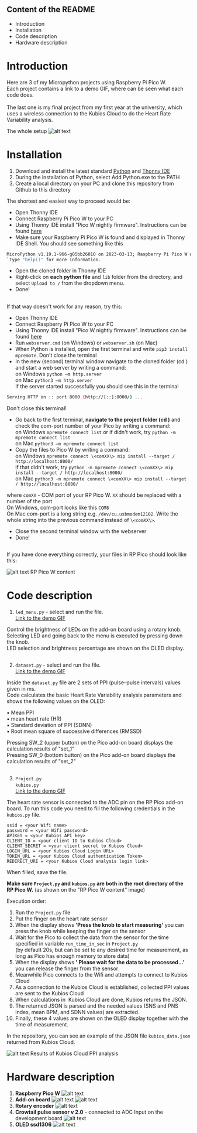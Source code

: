 ## Content of the README
- Introduction
- Installation
- Code description
- Hardware description



# Introduction
Here are 3 of my Micropython projects using Raspberry Pi Pico W.\
Each project contains a link to a demo GIF, where can be seen what each code does.\
\
The last one is my final project from my first year at the university, which uses a wireless connection to the Kubios Cloud to do the Heart Rate Variability analysis.

The whole setup
![alt text](https://users.metropolia.fi/~andriid/Micropython_project/whole_setup_1.jpg)



# Installation
1. Download and install the latest standard [Python](https://www.python.org/) and [Thonny IDE](https://thonny.org/)
2. During the installation of Python, select Add Python.exe to the PATH 
3. Create a local directory on your PC and clone this repository from Github to this directory

The shortest and easiest way to proceed would be:
- Open Thonny IDE
- Connect Raspberry Pi Pico W to your PC
- Using Thonny IDE install "Pico W nightly firmware". Instructions can be found [here](https://micropython.org/download/rp2-pico-w/) 
- Make sure your Raspberry Pi Pico W is found and displayed in Thonny IDE Shell.
You should see something like this
```bash
MicroPython v1.19.1-966-g05bb26010 on 2023-03-13; Raspberry Pi Pico W with RP2040`\
`Type "help()" for more information.
```
- Open the cloned folder in Thonny IDE 
- Right-click on **each python file** and `lib` folder from the directory, and select `Upload to /` from the dropdown menu.
- Done!
##

 If that way doesn't work for any reason, try this:

- Open Thonny IDE
- Connect Raspberry Pi Pico W to your PC
- Using Thonny IDE install "Pico W nightly firmware". Instructions can be found [here](https://micropython.org/download/rp2-pico-w/)
- Run `webserver.cmd` (on Windows)  or `webserver.sh` (on Mac)
- When Python is installed, open the first terminal and write `pip3 install mpremote`. Don't close the terminal
- In the new (second) terminal window navigate to the cloned folder (cd <project folder>) and start a web server by writing a command:\
on Windows `python –m http.server`\
on Mac `python3 –m http.server`\
If the server started successfully you should see this in the terminal
```bash
Serving HTTP on :: port 8000 (http://[::]:8000/) ...
```
Don't close this terminal!

- Go back to the first terminal, **navigate to the project folder (cd <project folder>)** and check the com-port number of your Pico by writing a command:\
on Windows `mpremote connect list` or if didn't work, try `python -m mpremote connect list`\
on Mac `python3 –m mpremote connect list` 
- Copy the files to Pico W by writing a command:\
on Windows `mpremote connect \<comXX\> mip install --target / http://localhost:8000/`\
if that didn't work, try  `python -m mpremote connect \<comXX\> mip install --target / http://localhost:8000/`\
on Mac `python3 -m mpremote connect \<comXX\> mip install --target / http://localhost:8000/`

 where `comXX` - COM port of your RP Pico W. `XX` should be replaced with a number of the port\
On Windows, com-port looks like this `COM8`\
On Mac com-port is a long string e.g. `/dev/cu.usbmodem12102`. Write the whole string into the previous command instead of `\<comXX\>`.
- Close the second terminal window with the webserver
- Done!



##
If you have done everything correctly, your files in RP Pico should look like this:

![alt text](https://users.metropolia.fi/~andriid/Micropython_project/pico_content.png)
RP Pico W content



# Code description
1. `led_menu.py` - select and run the file.\
[Link to the demo GIF](https://users.metropolia.fi/~andriid/Micropython_project/led_menu_4.gif)

Control the brightness of LEDs on the add-on board using a rotary knob.\
Selecting LED and going back to the menu is executed by pressing down the knob.\
LED selection and brightness percentage are shown on the OLED display.



##
2. `dataset.py`  - select and run the file.\
[Link to the demo GIF](https://users.metropolia.fi/~andriid/Micropython_project/dataset_5.gif)

Inside the `dataset.py` file are 2 sets of PPI (pulse–pulse intervals) values given in ms.\
Code calculates the basic Heart Rate Variability analysis parameters and shows the following values on the OLED:

▪ Mean PPI\
▪ mean heart rate (HR)\
▪ Standard deviation of PPI (SDNN)\
▪ Root mean square of successive differences (RMSSD)

Pressing SW_2 (upper button) on the Pico add-on board displays the calculation results of "set_1"\
Pressing SW_0 (bottom button) on the Pico add-on board displays the calculation results of "set_2"



##
3. `Project.py`\
   `kubios.py`\
   [Link to the demo GIF](https://users.metropolia.fi/~andriid/Micropython_project/Project.gif)


The heart rate sensor is connected to the ADC pin on the RP Pico add-on board.
To run this code you need to fill the following credentials in the `kubios.py` file.

```
ssid = <your Wifi name>
password = <your Wifi password>
APIKEY = <your Kubios API key>
CLIENT_ID = <your client ID to Kubios Cloud>
CLIENT_SECRET = <your client secret to Kubios Cloud>
LOGIN_URL = <your Kubios Cloud Login URL>
TOKEN_URL = <your Kubios Cloud authentication Token>
REDIRECT_URI = <your Kubios Cloud analysis login link>
```

When filled, save the file.

**Make sure `Project.py` and `kubios.py` are both in the root directory of the RP Pico W.** (as shown on the "RP Pico W content" image)

Execution order:
1. Run the `Project.py` file
2. Put the finger on the heart rate sensor
3. When the display shows **'Press the knob to start measuring'** you can press the knob while keeping the finger on the sensor
4. Wait for the Pico to collect the data from the sensor for the time specified in variable `run_time_in_sec` in `Project.py`\
(by default 20s, but can be set to any desired time for measurement, as long as Pico has enough memory to store data)
5. When the display shows **' Please wait for the data to be processed...'** you can release the finger from the sensor
6. Meanwhile Pico connects to the Wifi and attempts to connect to Kubios Cloud
7. As a connection to the Kubios Cloud is established, collected PPI values are sent to the Kubios Cloud 
8. When calculations in  Kubios Cloud are done, Kubios returns the JSON.
9. The returned JSON is parsed and the needed values (SNS and PNS index, mean BPM, and SDNN values) are extracted.
10. Finally, these 4 values are shown on the OLED display together with the time of measurement.

In the repository, you can see an example of the JSON file `kubios_data.json` returned from Kubios Cloud.

![alt text](https://users.metropolia.fi/~andriid/Micropython_project/project_results.jpg)
Results of Kubios Cloud PPI analysis



# Hardware description

1. **Raspberry Pico W**
![alt text](https://users.metropolia.fi/~andriid/Micropython_project/picow-pinout.svg)
2. **Add-on board**
![alt text](https://users.metropolia.fi/~andriid/Micropython_project/dev_board.png)
![alt text](https://users.metropolia.fi/~andriid/Micropython_project/dev_board_pinout.png)
3. **Rotary encoder**
![alt text](https://users.metropolia.fi/~andriid/Micropython_project/Rotary%20encoder.webp)
4. **Crowtail pulse sensor v 2.0** - connected to ADC Input on the development board
![alt text](https://users.metropolia.fi/~andriid/Micropython_project/crowtail_pulse_sensor_v_2_0.webp)
5. **OLED ssd1306**
![alt text](https://users.metropolia.fi/~andriid/Micropython_project/oled-ssd1306-display-i2c-128-x-64-pixel.webp)
